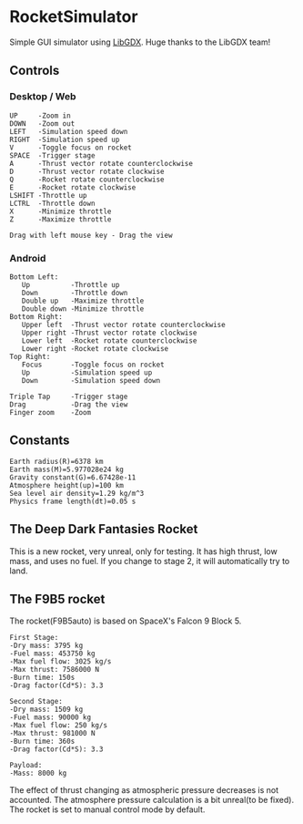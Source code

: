 # RocketSimulator
Simple GUI simulator using [LibGDX](https://github.com/libgdx/libgdx).
Huge thanks to the LibGDX team!

## Controls

### Desktop / Web
```
UP     -Zoom in
DOWN   -Zoom out
LEFT   -Simulation speed down
RIGHT  -Simulation speed up
V      -Toggle focus on rocket
SPACE  -Trigger stage
A      -Thrust vector rotate counterclockwise
D      -Thrust vector rotate clockwise
Q      -Rocket rotate counterclockwise
E      -Rocket rotate clockwise
LSHIFT -Throttle up
LCTRL  -Throttle down
X      -Minimize throttle
Z      -Maximize throttle

Drag with left mouse key - Drag the view
```

### Android
```
Bottom Left:
   Up          -Throttle up
   Down        -Throttle down
   Double up   -Maximize throttle
   Double down -Minimize throttle
Bottom Right:
   Upper left  -Thrust vector rotate counterclockwise
   Upper right -Thrust vector rotate clockwise
   Lower left  -Rocket rotate counterclockwise
   Lower right -Rocket rotate clockwise 
Top Right:
   Focus       -Toggle focus on rocket
   Up          -Simulation speed up
   Down        -Simulation speed down

Triple Tap     -Trigger stage
Drag           -Drag the view
Finger zoom    -Zoom
```

## Constants
```
Earth radius(R)=6378 km
Earth mass(M)=5.977028e24 kg
Gravity constant(G)=6.67428e-11
Atmosphere height(up)=100 km
Sea level air density=1.29 kg/m^3
Physics frame length(dt)=0.05 s
```

## The Deep Dark Fantasies Rocket
This is a new rocket, very unreal, only for testing.
It has high thrust, low mass, and uses no fuel.
If you change to stage 2, it will automatically try to land.

## The F9B5 rocket
The rocket(F9B5auto) is based on SpaceX's Falcon 9 Block 5.

```
First Stage:
-Dry mass: 3795 kg
-Fuel mass: 453750 kg
-Max fuel flow: 3025 kg/s
-Max thrust: 7586000 N
-Burn time: 150s
-Drag factor(Cd*S): 3.3
   
Second Stage:
-Dry mass: 1509 kg
-Fuel mass: 90000 kg
-Max fuel flow: 250 kg/s
-Max thrust: 981000 N
-Burn time: 360s
-Drag factor(Cd*S): 3.3

Payload:
-Mass: 8000 kg
```

The effect of thrust changing as atmospheric pressure decreases is not accounted.
The atmosphere pressure calculation is a bit unreal(to be fixed).
The rocket is set to manual control mode by default.
